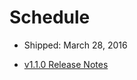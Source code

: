 # Schedule

* Shipped: March 28, 2016

* [v1.1.0 Release Notes](https://github.com/rancher/rancher/releases/tag/v1.0.0)
